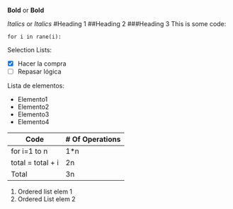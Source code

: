 **Bold** or __Bold__

*Italics* or _Italics_
#Heading 1
##Heading 2
###Heading 3
This is some code:
```
for i in rane(i):

```
Selection Lists:
- [x] Hacer la compra
- [ ] Repasar lógica

Lista de elementos: 
- Elemento1
- Elemento2
- Elemento3
- Elemento4

| Code              | # Of Operations |
|-------------------|-----------------|
| for i=1 to n      | 1*n             |
| total = total + i | 2n              |
| Total             | 3n              |


1. Ordered list elem 1
2. Ordered List elem 2
